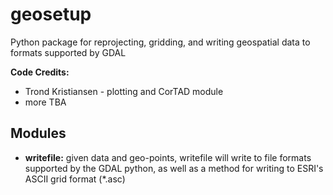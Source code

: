 geosetup
========

Python package for reprojecting, gridding, and writing geospatial data to formats supported by GDAL

**Code Credits:**
* Trond Kristiansen - plotting and CorTAD module
* more TBA

Modules
-------

* **writefile:** given data and geo-points, writefile will write to file formats supported by the GDAL python, as well as a method for writing to ESRI's ASCII grid format (*.asc)


